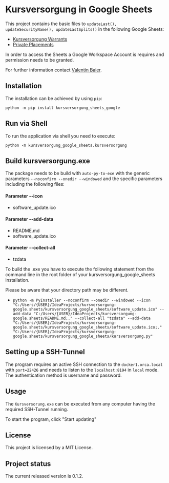 # Kursversorgung in Google Sheets
This project contains the basic files to ```updateLast(), updateSecurityName(), updateLastSplits()``` in the following Google Sheets: 
- [Kursversorgung Warrants](https://docs.google.com/spreadsheets/d/118-bK-9Iu0DRJiML1OE3yoXIh6LtHVrArLrPeYhRmek)
- [Private Placements](https://docs.google.com/spreadsheets/d/1ZKO1kNXYg6xkr-vsfS4KmITfAt9J7jC6o0cBFlDuKXo)

In order to access the Sheets a Google Workspace Account is requires and permission needs to be granted.

For further information contact [Valentin Baier](mailto:baier@orcacapital.de?subject=Google%20Workspace%20Account).

## Installation
The installation can be achieved by using ``pip``:

``python -m pip install kursversorgung_sheets_google``

## Run via Shell
To run the application via shell you need to execute:

``python -m kursversorgung_google_sheets.kursversorgung``

## Build kursversorgung.exe
The package needs to be build with ```auto-py-to-exe``` with the generic parameters ``--noconfirm --onedir --windowed`` and the specific parameters including the following files:

#### Parameter --icon 
- software_update.ico
#### Parameter --add-data
- README.md
- software_update.ico
#### Parameter --collect-all
- tzdata

To build the .exe you have to execute the following statement from the command line in the root folder of your kursversorgung_google_sheets installation.

Please be aware that your directory path may be different.

- ``python -m PyInstaller --noconfirm --onedir --windowed --icon "C:/Users/{USER}/IdeaProjects/kursversorgung-google.sheets/kursversorgung_google_sheets/software_update.ico" --add-data "C:/Users/{USER}/IdeaProjects/kursversorgung-google.sheets/README.md;." --collect-all "tzdata" --add-data "C:/Users/{USER}/IdeaProjects/kursversorgung-google.sheets/kursversorgung_google_sheets/software_update.ico;."  "C:/Users/{USER}/IdeaProjects/kursversorgung-google.sheets/kursversorgung_google_sheets/kursversorgung.py"``

## Setting up a SSH-Tunnel
The program requires an active SSH connection to the ``docker1.orca.local`` with ``port=22426`` and needs to listen to the ``localhost:8194`` in ``local`` mode. The authentication method is username and password.

## Usage
The ``Kursversorung.exe`` can be executed from any computer having the required SSH-Tunnel running.

To start the program, click "Start updating"

## License
This project is licensed by a MIT License.

## Project status
The current released version is 0.1.2.
